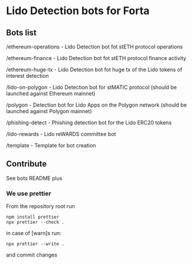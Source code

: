 # Lido Detection bots for Forta

## Bots list

/ethereum-operations - Lido Detection bot fot stETH protocol operations

/ethereum-finance - Lido Detection bot fot stETH protocol finance activity

/ethereum-huge-tx - Lido Detection bot fot huge tx of the Lido tokens of interest detection

/lido-on-polygon - Lido Detection bot for stMATIC protocol (should be launched against Ethereum mainnet)

/polygon - Detection bot for Lido Apps on the Polygon network (should be launched against Polygon mainnet)

/phishing-detect - Phishing detection bot for the Lido ERC20 tokens

/lido-rewards - Lido reWARDS committee bot

/template - Template for bot creation

## Contribute

See bots README plus

### We use prettier

From the repository root run

```
npm install prettier
npx prettier --check .
```

in case of \[warn\]s run:

```
npx prettier --write .
```

and commit changes
